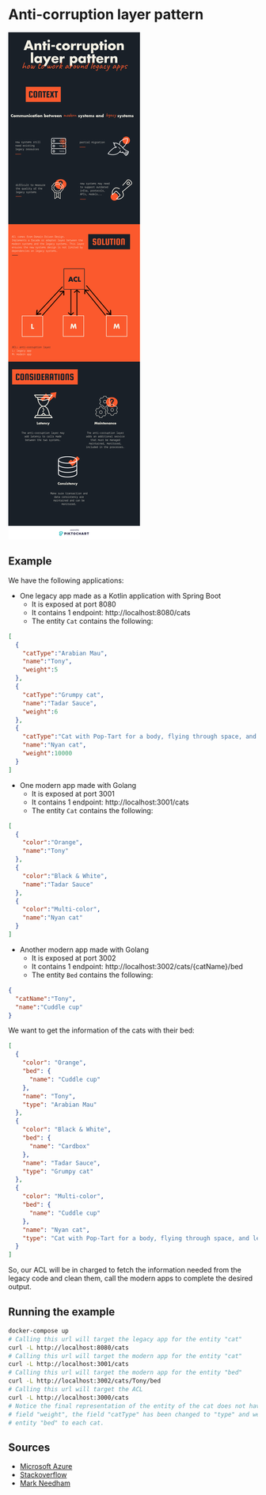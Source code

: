 # Anti-corruption layer pattern

![ACL](acl.png)

## Example

We have the following applications:

- One legacy app made as a Kotlin application with Spring Boot
  - It is exposed at port 8080
  - It contains 1 endpoint: http://localhost:8080/cats
  - The entity `Cat` contains the following:

```json
[
  {
    "catType":"Arabian Mau",
    "name":"Tony",
    "weight":5
  },
  {
    "catType":"Grumpy cat",
    "name":"Tadar Sauce",
    "weight":6
  },
  {
    "catType":"Cat with Pop-Tart for a body, flying through space, and leaving a rainbow trail behind it",
    "name":"Nyan cat",
    "weight":10000
  }
]
```

- One modern app made with Golang
  - It is exposed at port 3001
  - It contains 1 endpoint: http://localhost:3001/cats
  - The entity `Cat` contains the following:

```json
[
  {
    "color":"Orange",
    "name":"Tony"
  },
  {
    "color":"Black & White",
    "name":"Tadar Sauce"
  },
  {
    "color":"Multi-color",
    "name":"Nyan cat"
  }
]
```

- Another modern app made with Golang
  - It is exposed at port 3002
  - It contains 1 endpoint: http://localhost:3002/cats/{catName}/bed
  - The entity `Bed` contains the following:

```json
{
  "catName":"Tony",
  "name":"Cuddle cup"
}
```

We want to get the information of the cats with their bed:

```json
[
  {
    "color": "Orange",
    "bed": {
      "name": "Cuddle cup"
    },
    "name": "Tony",
    "type": "Arabian Mau"
  },
  {
    "color": "Black & White",
    "bed": {
      "name": "Cardbox"
    },
    "name": "Tadar Sauce",
    "type": "Grumpy cat"
  },
  {
    "color": "Multi-color",
    "bed": {
      "name": "Cuddle cup"
    },
    "name": "Nyan cat",
    "type": "Cat with Pop-Tart for a body, flying through space, and leaving a rainbow trail behind it"
  }
]
```

So, our ACL will be in charged to fetch the information needed from the legacy code and clean them,
call the modern apps to complete the desired output.

## Running the example

```bash
docker-compose up
# Calling this url will target the legacy app for the entity "cat"
curl -L http://localhost:8080/cats
# Calling this url will target the modern app for the entity "cat"
curl -L http://localhost:3001/cats
# Calling this url will target the modern app for the entity "bed"
curl -L http://localhost:3002/cats/Tony/bed
# Calling this url will target the ACL
curl -L http://localhost:3000/cats
# Notice the final representation of the entity of the cat does not have the undesired
# field "weight", the field "catType" has been changed to "type" and we linked the
# entity "bed" to each cat.
```

## Sources

- [Microsoft Azure](https://docs.microsoft.com/en-us/azure/architecture/patterns/anti-corruption-layer)
- [Stackoverflow](https://softwareengineering.stackexchange.com/questions/184464/what-is-an-anti-corruption-layer-and-how-is-it-used)
- [Mark Needham](http://www.markhneedham.com/blog/2009/07/07/domain-driven-design-anti-corruption-layer/)
